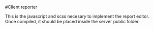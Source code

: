#Client reporter

This is the javascript and scss necesary to implement the report editor.
Once compiled, it should be placed inside the server public folder.
